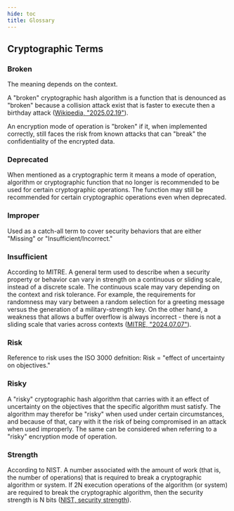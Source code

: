 ```yaml
---
hide: toc
title: Glossary
---
```


## Cryptographic Terms

### Broken

The meaning depends on the context.

A "broken" cryptographic hash algorithm is a function that is denounced as "broken" because a collision attack exist that is faster to execute then a birthday attack ([Wikipedia, "2025.02.19"](https://en.wikipedia.org/wiki/Collision_attack "Collision attack")).

An encryption mode of operation is "broken" if it, when implemented correctly, still faces the risk from known attacks that can "break" the confidentiality of the encrypted data.

### Deprecated

When mentioned as a cryptographic term it means a mode of operation, algorithm or cryptographic function that no longer is recommended to be used for certain cryptographic operations. The function may still be recommended for certain cryptographic operations even when deprecated.

### Improper

Used as a catch-all term to cover security behaviors that are either "Missing" or "Insufficient/Incorrect."

### Insufficient

According to MITRE. A general term used to describe when a security property or behavior can vary in strength on a continuous or sliding scale, instead of a discrete scale. The continuous scale may vary depending on the context and risk tolerance. For example, the requirements for randomness may vary between a random selection for a greeting message versus the generation of a military-strength key. On the other hand, a weakness that allows a buffer overflow is always incorrect - there is not a sliding scale that varies across contexts ([MITRE, "2024.07.07"](https://cwe.mitre.org/documents/glossary/index.html#Insufficient "Glossary")).

### Risk

Reference to risk uses the ISO 3000 defnition: Risk = "effect of uncertainty on objectives."

### Risky

A "risky" cryptographic hash algorithm that carries with it an effect of uncertainty on the objectives that the specific algorithm must satisfy. The algorithm may therefor be "risky" when used under certain circumstances, and because of that, cary with it the risk of being compromised in an attack when used improperly. The same can be considered when referring to a "risky" encryption mode of operation.

### Strength

According to NIST. A number associated with the amount of work (that is, the number of operations) that is required to break a cryptographic algorithm or system. If 2N execution operations of the algorithm (or system) are required to break the cryptographic algorithm, then the security strength is N bits ([NIST, security strength](https://csrc.nist.gov/glossary/term/security_strength "security strength")).
